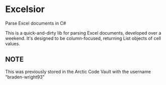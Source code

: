 # Excelsior
Parse Excel documents in C#

This is a quick-and-dirty lib for parsing Excel documents, developed over a weekend.
It's designed to be column-focused, returning List<String> objects of cell values.

## NOTE
This was previously stored in the Arctic Code Vault with the username "braden-wright93"
